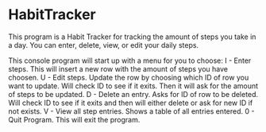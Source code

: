 # HabitTracker

This program is a Habit Tracker for tracking the amount of steps you take in a day.  You can enter, delete, view, or edit your daily steps.

This console program will start up with a menu for you to choose:
I - Enter steps.  This will insert a new row with the amount of steps you have choosen.
U - Edit steps.  Update the row by choosing which ID of row you want to update. Will check ID to see if it exits. Then it will ask for the amount of steps to be updated.
D - Delete an entry.  Asks for ID of row to be deleted.  Will check ID to see if it exits and then will either delete or ask for new ID if not exists.
V - View all step entries.  Shows a table of all entries entered.
0 - Quit Program.  This will exit the program.
